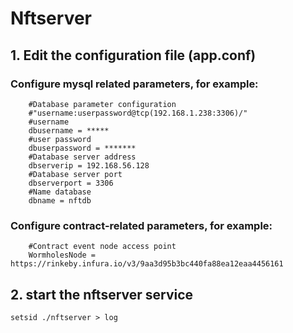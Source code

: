# Nftserver
## 1. Edit the configuration file (app.conf)
### Configure mysql related parameters, for example:
        #Database parameter configuration  
        #"username:userpassword@tcp(192.168.1.238:3306)/"
        #username  
        dbusername = *****
        #user password
        dbuserpassword = *******
        #Database server address
        dbserverip = 192.168.56.128
        #Database server port
        dbserverport = 3306
        #Name database
        dbname = nftdb
### Configure contract-related parameters, for example:
        #Contract event node access point
        WormholesNode = https://rinkeby.infura.io/v3/9aa3d95b3bc440fa88ea12eaa4456161

## 2. start the nftserver service
    setsid ./nftserver > log

